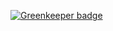 
[![Greenkeeper badge](https://badges.greenkeeper.io/kosirm/generic-content-vuex-modules.svg)](https://greenkeeper.io/)
